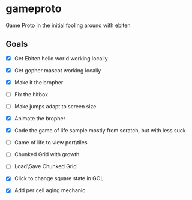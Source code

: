 # gameproto 
Game Proto in the initial fooling around with ebiten

## Goals
 - [x] Get Ebiten hello world working locally 
 - [x] Get gopher mascot working locally
 - [x] Make it the bropher
 - [ ] Fix the hitbox
 - [ ] Make jumps adapt to screen size
 - [x] Animate the bropher
 - [x] Code the game of life sample mostly from scratch, but with less suck
 - [ ] Game of life to view port\tiles
 - [ ] Chunked Grid with growth
 - [ ] Load\Save Chunked Grid
 - [x] Click to change square state in GOL
 - [x] Add per cell aging mechanic
 